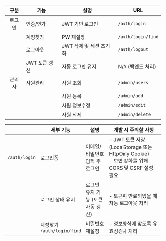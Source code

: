 | 구분       | 기능        | 설명                    | URL                  |
|:---:|------------------|-----------------------|----------------------|
| 로그인 |    인증/인가   | JWT 기반 로그인         | `/auth/login`        |
|               | 계정찾기    | PW 재설정               | `/auth/login/find`   |
|               | 로그아웃    | JWT 삭제 및 세션 초기화  | `/auth/logout`       |
|               | JWT 토큰 갱신 | 자동 로그인 유지        |N/A (백엔드 처리)  |
| 관리자        | 사원관리   | 사원 조회               | `/admin/users`       |
|               |             | 사원 등록               | `/admin/add`         |
|               |             | 사원 정보수정           | `/admin/edit`        |
|               |             | 사원 삭제               | `/admin/delete`      |


|        | 세부 기능       | 설명                          | 개발 시 주의할 사항                                      |
|--------|-----------------|-----------------------------|------------------------------------------------------|
| `/auth/login` | 로그인폼        | 이메일/비밀번호 입력 후 로그인 | - JWT 토큰 저장 (LocalStorage 또는 HttpOnly Cookie) <br /> - 보안 강화를 위해 CORS 및 CSRF 설정 필요    |
|        | 로그인 상태 유지 | 로그인 유지 기능 (토큰 자동 갱신) | - 토큰이 만료되었을 때 자동 로그아웃 처리               |
|        | 계정찾기 <br /> `/auth/login/find`        | 비밀번호 재설정                | - 정보양식에 맞도록 유효성검사 처리                  |                      



